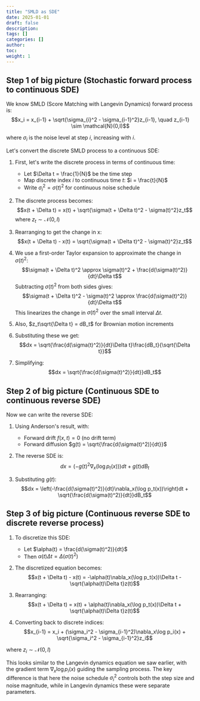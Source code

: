 ```yaml
---
title: "SMLD as SDE"
date: 2025-01-01
draft: false
description:
tags: []
categories: []
author:
toc:
weight: 1
---
```


## Step 1 of big picture  (Stochastic forward process to continuous SDE)
We know SMLD (Score Matching with Langevin Dynamics) forward process is:
   $$x_i = x_{i-1} + \sqrt{\sigma_{i}^2 - \sigma_{i-1}^2}z_{i-1}, \quad z_{i-1} \sim \mathcal{N}(0,I)$$

   where $\sigma_i$ is the noise level at step $i$, increasing with $i$.

Let's convert the discrete SMLD process to a continuous SDE:

1. First, let's write the discrete process in terms of continuous time:
   - Let $\Delta t = \frac{1}{N}$ be the time step
   - Map discrete index $i$ to continuous time $t$: $i = \frac{t}{N}$
   - Write $\sigma_i^2 = \sigma(t)^2$ for continuous noise schedule

2. The discrete process becomes:
   $$x(t + \Delta t) = x(t) + \sqrt{\sigma(t + \Delta t)^2 - \sigma(t)^2}z_t$$
   where $z_t \sim \mathcal{N}(0,I)$

3. Rearranging to get the change in x:
   $$x(t + \Delta t) - x(t) = \sqrt{\sigma(t + \Delta t)^2 - \sigma(t)^2}z_t$$

4. We use a first-order Taylor expansion to approximate the change in $\sigma(t)^2$:
   $$\sigma(t + \Delta t)^2 \approx \sigma(t)^2 + \frac{d(\sigma(t)^2)}{dt}\Delta t$$
   Subtracting $\sigma(t)^2$ from both sides gives:
   $$\sigma(t + \Delta t)^2 - \sigma(t)^2 \approx \frac{d(\sigma(t)^2)}{dt}\Delta t$$
   This linearizes the change in $\sigma(t)^2$ over the small interval $\Delta t$.

5. Also, $z_t\sqrt{\Delta t} = dB_t$ for Brownian motion increments

6. Substituting these we get:
   $$dx = \sqrt{\frac{d(\sigma(t)^2)}{dt}\Delta t}\frac{dB_t}{\sqrt{\Delta t}}$$

7. Simplifying:
   $$dx = \sqrt{\frac{d(\sigma(t)^2)}{dt}}dB_t$$

## Step 2 of big picture  (Continuous SDE to continuous reverse SDE)
Now we can write the reverse SDE:
1. Using Anderson's result, with:
   - Forward drift $f(x,t) = 0$ (no drift term)
   - Forward diffusion $g(t) = \sqrt{\frac{d(\sigma(t)^2)}{dt}}$

2. The reverse SDE is:
   $$dx = \left(-g(t)^2\nabla_x(\log p_t(x))\right)dt + g(t)dB_t$$

3. Substituting $g(t)$:
   $$dx = \left(-\frac{d(\sigma(t)^2)}{dt}\nabla_x(\log p_t(x))\right)dt + \sqrt{\frac{d(\sigma(t)^2)}{dt}}dB_t$$

## Step 3 of big picture  (Continuous reverse SDE to discrete reverse process)

1. To discretize this SDE:
   - Let $\alpha(t) = \frac{d(\sigma(t)^2)}{dt}$
   - Then $\alpha(t)\Delta t = \Delta(\sigma(t)^2)$

2. The discretized equation becomes:
   $$x(t + \Delta t) - x(t) = -\alpha(t)\nabla_x(\log p_t(x))\Delta t - \sqrt{\alpha(t)\Delta t}z(t)$$

3. Rearranging:
   $$x(t + \Delta t) = x(t) + \alpha(t)\nabla_x(\log p_t(x))\Delta t + \sqrt{\alpha(t)\Delta t}z(t)$$

4. Converting back to discrete indices:
   $$x_{i-1} = x_i + (\sigma_i^2 - \sigma_{i-1}^2)\nabla_x\log p_i(x) + \sqrt{\sigma_i^2 - \sigma_{i-1}^2}z_i$$

where $z_i \sim \mathcal{N}(0,I)$

This looks similar to the Langevin dynamics equation we saw earlier, with the gradient term $\nabla_x\log p_i(x)$ guiding the sampling process.
The key difference is that here the noise schedule $\sigma_i^2$ controls both the step size and noise magnitude, while in Langevin dynamics these were separate parameters.